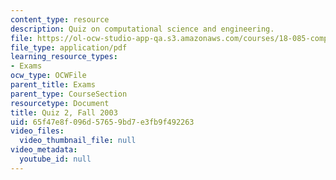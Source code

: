 ```yaml
---
content_type: resource
description: Quiz on computational science and engineering.
file: https://ol-ocw-studio-app-qa.s3.amazonaws.com/courses/18-085-computational-science-and-engineering-i-fall-2008/65f47e8f096d57659bd7e3fb9f492263_q218085f03.pdf
file_type: application/pdf
learning_resource_types:
- Exams
ocw_type: OCWFile
parent_title: Exams
parent_type: CourseSection
resourcetype: Document
title: Quiz 2, Fall 2003
uid: 65f47e8f-096d-5765-9bd7-e3fb9f492263
video_files:
  video_thumbnail_file: null
video_metadata:
  youtube_id: null
---
```

